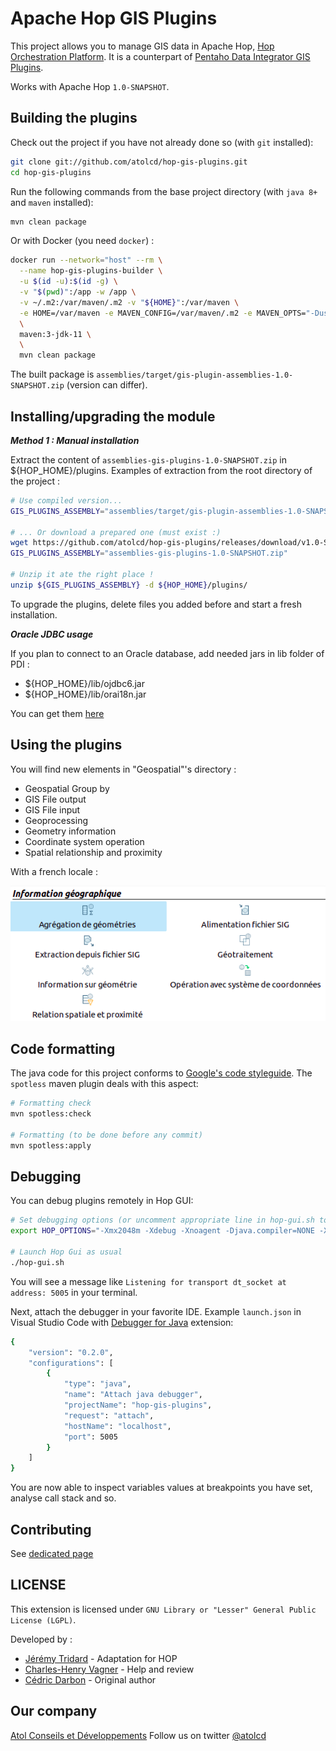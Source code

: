 Apache Hop GIS Plugins
================================

This project allows you to manage GIS data in Apache Hop, [Hop Orchestration Platform](https://hop.apache.org/). It is a counterpart of [Pentaho Data Integrator GIS Plugins](https://github.com/atolcd/pentaho-gis-plugins).

Works with Apache Hop `1.0-SNAPSHOT`.


Building the plugins
-------------------
Check out the project if you have not already done so (with `git` installed):

```sh
git clone git://github.com/atolcd/hop-gis-plugins.git
cd hop-gis-plugins
```

Run the following commands from the base project directory (with `java 8+` and `maven` installed):
```sh
mvn clean package
```

Or with Docker (you need `docker`) :
```sh
docker run --network="host" --rm \
  --name hop-gis-plugins-builder \
  -u $(id -u):$(id -g) \
  -v "$(pwd)":/app -w /app \
  -v ~/.m2:/var/maven/.m2 -v "${HOME}":/var/maven \
  -e HOME=/var/maven -e MAVEN_CONFIG=/var/maven/.m2 -e MAVEN_OPTS="-Duser.home=/var/maven" \
  \
  maven:3-jdk-11 \
  \
  mvn clean package
```

The built package is `assemblies/target/gis-plugin-assemblies-1.0-SNAPSHOT.zip` (version can differ).


Installing/upgrading the module
---------------------

***Method 1 : Manual installation***

Extract the content of `assemblies-gis-plugins-1.0-SNAPSHOT.zip` in ${HOP_HOME}/plugins.
Examples of extraction from the root directory of the project :

```sh
# Use compiled version...
GIS_PLUGINS_ASSEMBLY="assemblies/target/gis-plugin-assemblies-1.0-SNAPSHOT.zip"

# ... Or download a prepared one (must exist :)
wget https://github.com/atolcd/hop-gis-plugins/releases/download/v1.0-SNAPSHOT/assemblies-gis-plugins-1.0-SNAPSHOT.zip
GIS_PLUGINS_ASSEMBLY="assemblies-gis-plugins-1.0-SNAPSHOT.zip"

# Unzip it ate the right place !
unzip ${GIS_PLUGINS_ASSEMBLY} -d ${HOP_HOME}/plugins/
```

To upgrade the plugins, delete files you added before and start a fresh installation.


***Oracle JDBC usage***

If you plan to connect to an Oracle database, add needed jars in lib folder of PDI :

 - ${HOP_HOME}/lib/ojdbc6.jar
 - ${HOP_HOME}/lib/orai18n.jar

You can get them [here](http://www.oracle.com/technetwork/apps-tech/jdbc-112010-090769.html)


Using the plugins
---------------------
You will find new elements in "Geospatial"'s directory :

 - Geospatial Group by
 - GIS File output
 - GIS File input
 - Geoprocessing
 - Geometry information
 - Coordinate system operation
 - Spatial relationship and proximity

With a french locale :

![](items-in-hop-gui.png)


Code formatting
---------------------

The java code for this project conforms to [Google's code styleguide](https://google.github.io/styleguide/javaguide.html).
The `spotless` maven plugin deals with this aspect:

```sh
# Formatting check
mvn spotless:check

# Formatting (to be done before any commit)
mvn spotless:apply
```


Debugging
---------------------

You can debug plugins remotely in Hop GUI:
```sh
# Set debugging options (or uncomment appropriate line in hop-gui.sh to keep it active)
export HOP_OPTIONS="-Xmx2048m -Xdebug -Xnoagent -Djava.compiler=NONE -Xrunjdwp:transport=dt_socket,server=y,suspend=n,address=5005"

# Launch Hop Gui as usual
./hop-gui.sh
```
You will see a message like `Listening for transport dt_socket at address: 5005` in your terminal.

Next, attach the debugger in your favorite IDE. Example `launch.json` in Visual Studio Code with [Debugger for Java](https://marketplace.visualstudio.com/items?itemName=vscjava.vscode-java-debug) extension:
```sh
{
    "version": "0.2.0",
    "configurations": [
        {
            "type": "java",
            "name": "Attach java debugger",
            "projectName": "hop-gis-plugins",
            "request": "attach",
            "hostName": "localhost",
            "port": 5005
        }
    ]
}
```

You are now able to inspect variables values at breakpoints you have set, analyse call stack and so.


Contributing
---------------------

See [dedicated page](CONTRIBUTING.md)


LICENSE
---------------------
This extension is licensed under `GNU Library or "Lesser" General Public License (LGPL)`.

Developed by :
* [Jérémy Tridard](https://fr.linkedin.com/in/jeremwy) - Adaptation for HOP
* [Charles-Henry Vagner](https://github.com/cvagner) - Help and review
* [Cédric Darbon](https://twitter.com/cedricdarbon) - Original author


Our company
---------------------
[Atol Conseils et Développements](http://www.atolcd.com)
Follow us on twitter [@atolcd](https://twitter.com/atolcd)
